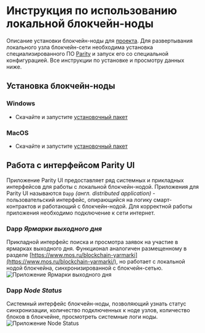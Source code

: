 # Инструкция по использованию локальной блокчейн-ноды
Описание установки блокчейн-ноды  для [проекта](https://www.mos.ru/blockchain-yarmarki/).
Для развертывания локального узла блокчейн-сети необходима установка специализированного ПО [Parity](https://www.parity.io) и запуск его со специальной конфигурацией. Все инструкции по установке и просмотру данных ниже.

## Установка блокчейн-ноды

### Windows
  - Скачайте и запустите [установочный пакет](https://github.com/moscow-technologies/fairs-blockchain/releases/download/v1.0/MoscowFairs.1.0.0.exe)

### MacOS
  - Скачайте и запустите [установочный пакет](https://github.com/moscow-technologies/fairs-blockchain/releases/download/v1.0/MoscowFairs.1.0.0.dmg)

## Работа с интерфейсом Parity UI
Приложение Parity UI предоставляет ряд системных и прикладных интерфейсов для работы с локальной блокчейн-нодой. 
Приложения для Parity UI называются `Dapp` *(англ. distributed application)* - пользовательский интерфейс, опирающийся на логику смарт-контрактов и работающий с блокчейн-нодой.
Для корректной работы приложения необходимо подключение к сети интернет.

### Dapp *Ярмарки выходного дня* 
Прикладной интерфейс поиска и просмотра заявок на участие в ярмарках выходного дня. 
Функционал  аналогичен размещенному в разделе  [https://www.mos.ru/blockchain-yarmarki](https://www.mos.ru/blockchain-yarmarki/), но работает с локальной нодой блокчейна, синхронизированной с блокчейн-сетью.
![Приложение Ярмарки выходного дня](https://raw.githubusercontent.com/moscow-technologies/fairs-blockchain/master/docs/images/fairs-dapp-screen.png)

### Dapp *Node Status*
Системный интерфейс блокчейн-ноды, позволяющий узнать статус синхронизации, количество подключенных к ноде узлов, количество блоков в блокчейне, просмотреть системные логи ноды.
![Приложение Node Status](https://raw.githubusercontent.com/moscow-technologies/fairs-blockchain/master/docs/images/node-status-screen.png)
